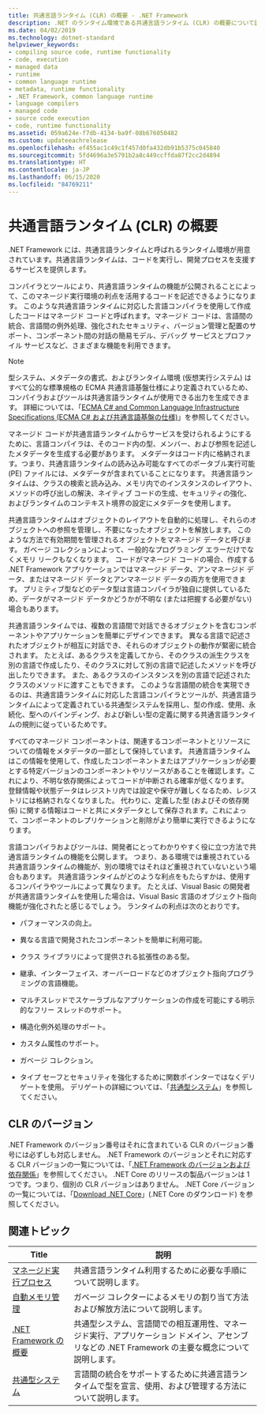 ```yaml
---
title: 共通言語ランタイム (CLR) の概要 - .NET Framework
description: .NET のランタイム環境である共通言語ランタイム (CLR) の概要について説明します。 CLR ではコードを実行でき、また開発プロセスを容易にするサービスがあります。
ms.date: 04/02/2019
ms.technology: dotnet-standard
helpviewer_keywords:
- compiling source code, runtime functionality
- code, execution
- managed data
- runtime
- common language runtime
- metadata, runtime functionality
- .NET Framework, common language runtime
- language compilers
- managed code
- source code execution
- code, runtime functionality
ms.assetid: 059a624e-f7db-4134-ba9f-08b676050482
ms.custom: updateeachrelease
ms.openlocfilehash: ef455ac1c49c1f457d0fa432db91b5375c045840
ms.sourcegitcommit: 5fd4696a3e5791b2a8c449ccffda87f2cc2d4894
ms.translationtype: HT
ms.contentlocale: ja-JP
ms.lasthandoff: 06/15/2020
ms.locfileid: "84769211"
---
```

# <a name="common-language-runtime-clr-overview"></a>共通言語ランタイム (CLR) の概要

.NET Framework には、共通言語ランタイムと呼ばれるランタイム環境が用意されています。共通言語ランタイムは、コードを実行し、開発プロセスを支援するサービスを提供します。

コンパイラとツールにより、共通言語ランタイムの機能が公開されることによって、このマネージド実行環境の利点を活用するコードを記述できるようになります。 このような共通言語ランタイムに対応した言語コンパイラを使用して作成したコードはマネージド コードと呼ばれます。マネージド コードは、言語間の統合、言語間の例外処理、強化されたセキュリティ、バージョン管理と配置のサポート、コンポーネント間の対話の簡易モデル、デバッグ サービスとプロファイル サービスなど、さまざまな機能を利用できます。

> [!NOTE]
> 型システム、メタデータの書式、およびランタイム環境 (仮想実行システム) はすべて公的な標準規格の ECMA 共通言語基盤仕様により定義されているため、コンパイラおよびツールは共通言語ランタイムが使用できる出力を生成できます。 詳細については、「[ECMA C# and Common Language Infrastructure Specifications (ECMA C# および共通言語基盤の仕様)](https://visualstudio.microsoft.com/license-terms/ecma-c-common-language-infrastructure-standards/)」を参照してください。

マネージド コードが共通言語ランタイムからサービスを受けられるようにするために、言語コンパイラは、そのコード内の型、メンバー、および参照を記述したメタデータを生成する必要があります。 メタデータはコード内に格納されます。つまり、共通言語ランタイムの読み込み可能なすべてのポータブル実行可能 (PE) ファイルには、メタデータが含まれていることになります。 共通言語ランタイムは、クラスの検索と読み込み、メモリ内でのインスタンスのレイアウト、メソッドの呼び出しの解決、ネイティブ コードの生成、セキュリティの強化、およびランタイムのコンテキスト境界の設定にメタデータを使用します。

共通言語ランタイムはオブジェクトのレイアウトを自動的に処理し、それらのオブジェクトへの参照を管理し、不要になったオブジェクトを解放します。 このような方法で有効期間を管理されるオブジェクトをマネージド データと呼びます。 ガベージ コレクションによって、一般的なプログラミング エラーだけでなくメモリ リークもなくなります。 コードがマネージド コードの場合、作成する .NET Framework アプリケーションではマネージド データ、アンマネージド データ、またはマネージド データとアンマネージド データの両方を使用できます。 プリミティブ型などのデータ型は言語コンパイラが独自に提供しているため、データがマネージド データかどうかが不明な (または把握する必要がない) 場合もあります。

共通言語ランタイムでは、複数の言語間で対話できるオブジェクトを含むコンポーネントやアプリケーションを簡単にデザインできます。 異なる言語で記述されたオブジェクトが相互に対話でき、それらのオブジェクトの動作が緊密に統合されます。 たとえば、あるクラスを定義してから、そのクラスの派生クラスを別の言語で作成したり、そのクラスに対して別の言語で記述したメソッドを呼び出したりできます。 また、あるクラスのインスタンスを別の言語で記述されたクラスのメソッドに渡すこともできます。 このような言語間の統合を実現できるのは、共通言語ランタイムに対応した言語コンパイラとツールが、共通言語ランタイムによって定義されている共通型システムを採用し、型の作成、使用、永続化、型へのバインディング、および新しい型の定義に関する共通言語ランタイムの規則に従っているためです。

すべてのマネージド コンポーネントは、関連するコンポーネントとリソースについての情報をメタデータの一部として保持しています。 共通言語ランタイムはこの情報を使用して、作成したコンポーネントまたはアプリケーションが必要とする特定バージョンのコンポーネントやリソースがあることを確認します。これにより、不明な依存関係によってコードが中断される確率が低くなります。 登録情報や状態データはレジストリ内では設定や保守が難しくなるため、レジストリには格納されなくなりました。 代わりに、定義した型 (およびその依存関係) に関する情報はコードと共にメタデータとして保存されます。これによって、コンポーネントのレプリケーションと削除がより簡単に実行できるようになります。

言語コンパイラおよびツールは、開発者にとってわかりやすく役に立つ方法で共通言語ランタイムの機能を公開します。 つまり、ある環境では重視されている共通言語ランタイムの機能が、別の環境ではそれほど重視されていないという場合もあります。 共通言語ランタイムがどのような利点をもたらすかは、使用するコンパイラやツールによって異なります。 たとえば、Visual Basic の開発者が共通言語ランタイムを使用した場合は、Visual Basic 言語のオブジェクト指向機能が強化されたと感じるでしょう。 ランタイムの利点は次のとおりです。

- パフォーマンスの向上。

- 異なる言語で開発されたコンポーネントを簡単に利用可能。

- クラス ライブラリによって提供される拡張性のある型。

- 継承、インターフェイス、オーバーロードなどのオブジェクト指向プログラミングの言語機能。

- マルチスレッドでスケーラブルなアプリケーションの作成を可能にする明示的なフリー スレッドのサポート。

- 構造化例外処理のサポート。

- カスタム属性のサポート。

- ガベージ コレクション。

- タイプ セーフとセキュリティを強化するために関数ポインターではなくデリゲートを使用。 デリゲートの詳細については、「[共通型システム](base-types/common-type-system.md)」を参照してください。

## <a name="clr-versions"></a>CLR のバージョン

.NET Framework のバージョン番号はそれに含まれている CLR のバージョン番号には必ずしも対応しません。 .NET Framework のバージョンとそれに対応する CLR バージョンの一覧については、「[.NET Framework のバージョンおよび依存関係](../framework/migration-guide/versions-and-dependencies.md)」を参照してください。 .NET Core のリリースの製品バージョンは 1 つです。つまり、個別の CLR バージョンはありません。 .NET Core バージョンの一覧については、「[Download .NET Core](https://dotnet.microsoft.com/download/dotnet-core)」(.NET Core のダウンロード) を参照してください。

## <a name="related-topics"></a>関連トピック

|Title|説明|
|-----------|-----------------|
|[マネージド実行プロセス](managed-execution-process.md)|共通言語ランタイム利用するために必要な手順について説明します。|
|[自動メモリ管理](automatic-memory-management.md)|ガベージ コレクターによるメモリの割り当て方法および解放方法について説明します。|
|[.NET Framework の概要](../framework/get-started/overview.md)|共通型システム、言語間での相互運用性、マネージド実行、アプリケーション ドメイン、アセンブリなどの .NET Framework の主要な概念について説明します。|
|[共通型システム](./base-types/common-type-system.md)|言語間の統合をサポートするために共通言語ランタイムで型を宣言、使用、および管理する方法について説明します。|
